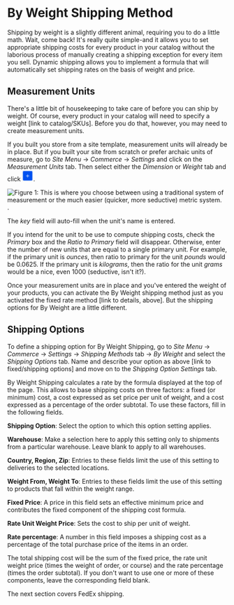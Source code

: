 # By Weight Shipping Method [](id=by-weight-shipping-method)

Shipping by weight is a slightly different animal, requiring you to do a little
math. Wait, come back! It's really quite simple-and it allows you to set
appropriate shipping costs for every product in your catalog without the
laborious process of manually creating a shipping exception for every item you
sell. Dynamic shipping allows you to implement a formula that will automatically
set shipping rates on the basis of weight and price.

## Measurement Units [](id=measurement-units)

There's a little bit of housekeeping to take care of before you can
ship by weight. Of course, every product in your catalog will need to specify
a weight [link to catalog/SKUs]. Before you do that, however, you may need to
create measurement units.

If you built you store from a site template, measurement units will already be
in place. But if you built your site from scratch or prefer archaic units of
measure, go to *Site Menu* &rarr; *Commerce* &rarr; *Settings* and click on the
*Measurement Units* tab. Then select either the *Dimension* or *Weight* tab and
click ![add](../../images/icon-add.png).

![Figure 1: This is where you choose between using a traditional system of measurement or the much easier (quicker, more seductive) metric system.](../../images/measurement-units.png).

The *key* field  will auto-fill when the unit's
name is entered.

If you intend for the unit to be use to compute shipping costs, check the
*Primary* box and the *Ratio to Primary* field will disappear. Otherwise, enter
the number of new units that are equal to a single primary unit. For example, if
the primary unit is *ounces*, then ratio to primary for the unit *pounds* would
be 0.0625. If the primary unit is *kilograms*, then the ratio for the unit
*grams* would be a nice, even 1000 (seductive, isn't it?).

Once your measurement units are in place and you've entered the weight of your
products, you can activate the By Weight shipping method just as you activated
the fixed rate method [link to details, above]. But the shipping options for By
Weight are a little different.

## Shipping Options [](id=shipping-options)

To define a shipping option for By Weight Shipping, go to *Site Menu* &rarr;
*Commerce* &rarr; *Settings* &rarr; *Shipping Methods* tab &rarr; *By Weight*
and select the *Shipping Options* tab. Name and describe your option as above
[link to fixed/shipping options] and move on to the *Shipping Option Settings*
tab.

<!--[Figure 3: This is where it can get a little math-y. Relax, the computer
will handle the actual arithmetic.](../../images/shipping-formula.png)-->

By Weight Shipping calculates a rate by the formula displayed at the top of the
page. This allows to base shipping costs on three factors: a fixed (or minimum)
cost, a cost expressed as set price per unit of weight, and a cost expressed as
a percentage of the order subtotal. To use these factors, fill in the following
fields.

**Shipping Option**: Select the option to which this option setting applies.

**Warehouse**: Make a selection here to apply this setting only to shipments
from a particular warehouse. Leave blank to apply to all warehouses.

**Country, Region, Zip**: Entries to these fields limit the use of this setting
to deliveries to the selected locations.

**Weight From, Weight To**: Entries to these fields limit the use of this
setting to products that fall within the weight range.

**Fixed Price**: A price in this field sets an effective minimum price and
contributes the fixed component of the shipping cost formula.

**Rate Unit Weight Price**: Sets the cost to ship per unit of weight.

**Rate percentage**: A number in this field imposes a shipping cost
as a percentage of the total purchase price of the items in an order.

The total shipping cost will be the sum of the fixed price, the rate unit weight
price (times the weight of order, or course) and the rate percentage (times the
order subtotal). If you don't want to use one or more of these components, leave
the corresponding field blank.

The next section covers FedEx shipping.
